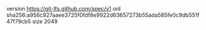 version https://git-lfs.github.com/spec/v1
oid sha256:a956c927aaee3725f0fdf8e9922d63657273b55ada585fe0c9db551f47f79cb5
size 2049
